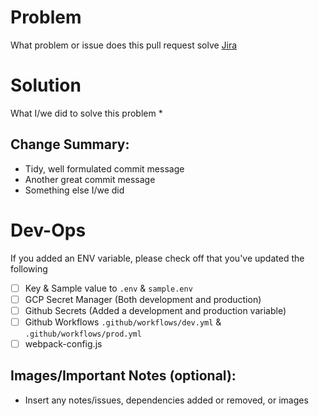 Problem
=======
What problem or issue does this pull request solve [Jira](https://cruzhacks-2022.atlassian.net/jira/core/projects/C2D/board)



Solution
========
What I/we did to solve this problem
* 


Change Summary:
---------------
* Tidy, well formulated commit message
* Another great commit message
* Something else I/we did

Dev-Ops
=======
If you added an ENV variable, please check off that you've updated the following  
- [ ] Key & Sample value to `.env` & `sample.env` 
- [ ] GCP Secret Manager (Both development and production)
- [ ] Github Secrets (Added a development and production variable)
- [ ] Github Workflows `.github/workflows/dev.yml` & `.github/workflows/prod.yml`
- [ ] webpack-config.js

Images/Important Notes (optional):
-----------------------
* Insert any notes/issues, dependencies added or removed, or images  
